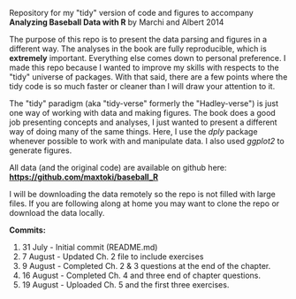 Repository for my "tidy" version of code and figures to accompany **Analyzing Baseball Data with R** by Marchi and Albert 2014

The purpose of this repo is to present the data parsing and figures in a different way. The analyses in the book are fully reproducible, which is **extremely** important. Everything else comes down to personal preference. I made this repo because I wanted to improve my skills with respects to the "tidy" universe of packages. With that said, there are a few points where the tidy code is so much faster or cleaner than I will draw your attention to it. 

The "tidy" paradigm (aka "tidy-verse" formerly the "Hadley-verse") is just one way of working with data and making figures. The book does a good job presenting concepts and analyses, I just wanted to present a different way of doing many of the same things. Here, I use the *dply* package whenever possible to work with and manipulate data. I also used *ggplot2* to generate figures. 

All data (and the original code) are available on github here: **https://github.com/maxtoki/baseball_R**

I will be downloading the data remotely so the repo is not filled with large files. If you are following along at home you may want to clone the repo or download the data locally. 

**Commits:**

1. 31 July - Initial commit (README.md)
2. 7 August - Updated Ch. 2 file to include exercises
3. 9 August - Completed Ch. 2 & 3 questions at the end of the chapter. 
4. 16 August - Completed Ch. 4 and three end of chapter questions.
5. 19 August - Uploaded Ch. 5 and the first three exercises. 
